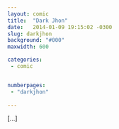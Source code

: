 ```yaml
---
layout: comic
title:  "Dark Jhon"
date:   2014-01-09 19:15:02 -0300
slug: darkjhon
background: "#000"
maxwidth: 600

categories:
 - comic


numberpages:
 - "darkjhon"
 
---
```


[...]